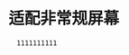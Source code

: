 # 适配非常规屏幕
<meta-data
      android:name="android.max_aspect"
      android:value="2.1"/>
	  
	  1111111111
